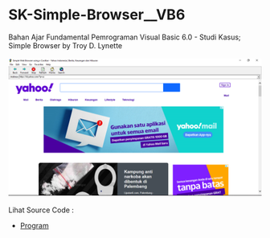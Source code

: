 # SK-Simple-Browser__VB6
Bahan Ajar Fundamental Pemrograman Visual Basic 6.0 - Studi Kasus; Simple Browser  by Troy D. Lynette<br><br>
<img src="https://github.com/RizkyKhapidsyah/SK-Simple-Browser__VB6/blob/main/result/001.PNG"><br><br>
Lihat Source Code : <br>
- <a href="https://github.com/RizkyKhapidsyah/SK-Simple-Browser__VB6/blob/main/frmMain.frm">Program</a>
